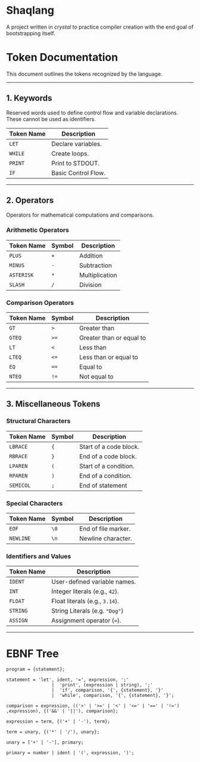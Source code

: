 # Shaqlang

A project written in *crystal* to practice compiler creation with the end goal of bootstrapping itself.

# **Token Documentation**

This document outlines the tokens recognized by the language.

---

## **1. Keywords**
Reserved words used to define control flow and variable declarations. These cannot be used as identifiers.

| Token Name | Description        |
|------------|--------------------|
| `LET`      | Declare variables. |
| `WHILE`    | Create loops.      |
| `PRINT`    | Print to STDOUT.   |
| `IF`       | Basic Control Flow.|
---

## **2. Operators**
Operators for mathematical computations and comparisons.

### Arithmetic Operators
| Token Name | Symbol  | Description            |
|------------|---------|------------------------|
| `PLUS`     | `+`     | Addition               |
| `MINUS`    | `-`     | Subtraction            |
| `ASTERISK` | `*`     | Multiplication         |
| `SLASH`    | `/`     | Division               |

### Comparison Operators
| Token Name | Symbol  | Description                 |
|------------|---------|-----------------------------|
| `GT`       | `>`     | Greater than               |
| `GTEQ`     | `>=`    | Greater than or equal to   |
| `LT`       | `<`     | Less than                  |
| `LTEQ`     | `<=`    | Less than or equal to      |
| `EQ`       | `==`    | Equal to                   |
| `NTEQ`     | `!=`    | Not equal to               |

---

## **3. Miscellaneous Tokens**

### Structural Characters
| Token Name | Symbol  | Description              |
|------------|---------|--------------------------|
| `LBRACE`   | `{`     | Start of a code block.   |
| `RBRACE`   | `}`     | End of a code block.     |
| `LPAREN`   | `(`     | Start of a condition.    |
| `RPAREN`   | `)`     | End of a condition.      |
| `SEMICOL`  | `;`     | End of statement         |

### Special Characters
| Token Name  | Symbol  | Description             |
|-------------|---------|-------------------------|
| `EOF`       | `\0`    | End of file marker.     |
| `NEWLINE`   | `\n`    | Newline character.      |

### Identifiers and Values
| Token Name  | Description                     |
|-------------|---------------------------------|
| `IDENT`     | User-defined variable names.    |
| `INT`       | Integer literals (e.g., `42`).  |
| `FLOAT`     | Float literals (e.g., `3.14`).  |
| `STRING`    | String Literals (e.g. `"Dog"`)  |
| `ASSIGN`    | Assignment operator (`=`).      |

---

# EBNF Tree

```
program = {statement};

statement = 'let', ident, '=', expression, ';'
                 |  'print', (expression | string), ';'
                 |  'if', comparison, '{', {statement}, '}'
                 |  'while', comparison, '{', {statement}, '}';

comparison = expression, (('>' | '>=' | '<' | '<=' | '==' | '!=') ,expression), {('&&' | '||'), comparison};

expression = term, {('+' | '-'), term};

term = unary, {('*' | '/'), unary};

unary = ['+' | '-'], primary;

primary = number | ident | '(', expression, ')';
```